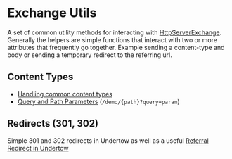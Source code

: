 # Exchange Utils
A set of common utility methods for interacting with [HttpServerExchange](https://github.com/undertow-io/undertow/blob/master/core/src/main/java/io/undertow/server/HttpServerExchange.java). Generally the helpers are simple functions that interact with two or more attributes that frequently go together. Example sending a content-type and body or sending a temporary redirect to the referring url.

## Content Types
* [Handling common content types](https://www.stubbornjava.com/posts/handling-content-types-with-undertow)
* [Query and Path Parameters](https://www.stubbornjava.com/posts/query-parameters-and-path-parameters-in-undertow) (`/demo/{path}?query=param`)

## Redirects (301, 302)
Simple 301 and 302 redirects in Undertow as well as a useful [Referral Redirect in Undertow](https://www.stubbornjava.com/posts/http-redirects-with-undertow#redirects)
